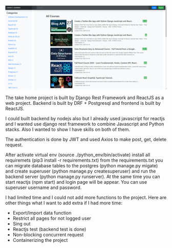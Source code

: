 ![Alt text](carna.png?raw=true "CARNA")


The take home project is built by Django Rest Framework and ReactJS as a web project.
Backend is built by DRF + Postgresql and frontend is built by ReactJS.

I could built backend by nodejs also but I already used javascript for reactjs and I wanted use django rest framework to combine Javascript and Python stacks. Also I wanted to show I have skills on both of them.

The authentication is done by JWT and used Axios to make post, get, delete request.

After activate virtual env (source ./python_env/bin/activate) install all requiremets (pip3 install -r requirements.txt) from the requirements.txt you can migrate database tables to the postgres (python manage.py migate) and create superuser (python manage.py createsuperuser) and run the backend server (python manage.py runserver). At the same time you can start reactjs (npm start) and login page will be appear. You can use superuser username and password.

I had limited time and I could not add more functions to the project.
Here are other things what I want to add extra if I had more time:
- Export/Import data function
- Restrict all pages for not logged user
- Sing out
- Reactjs test (backend test is done)
- Non-blocking concurrent request
- Containerizing the project

